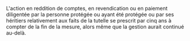   
 L'action en reddition de comptes, en revendication ou en paiement diligentée par la personne protégée ou ayant été protégée ou par ses héritiers relativement aux faits de la tutelle se prescrit par cinq ans à compter de la fin de la mesure, alors même que la gestion aurait continué au-delà.  

  
